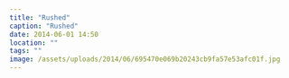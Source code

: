 ```yaml
---
title: "Rushed"
caption: "Rushed"
date: 2014-06-01 14:50
location: ""
tags: ""
image: /assets/uploads/2014/06/695470e069b20243cb9fa57e53afc01f.jpg
---
```

